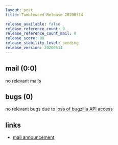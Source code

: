 ```yaml
---
layout: post
title: Tumbleweed Release 20200514

release_available: false
release_reference_count: 0
release_reference_count_mail: 0
release_score: 99
release_stability_level: pending
release_version: 20200514
---
```


## mail (0:0)

no relevant mails

## bugs (0)

<!--more-->

no relevant bugs due to [loss of bugzilla API access](https://bugzilla.opensuse.org/show_bug.cgi?id=1157722)



## links

- [mail announcement](https://lists.opensuse.org/opensuse-factory/2020-05/msg00190.html)
